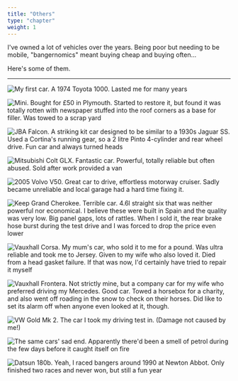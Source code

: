 ```yaml
---
title: "Others"
type: "chapter"
weight: 1
---
```


I've owned a lot of vehicles over the years. Being poor but needing to be mobile, "bangernomics" meant buying cheap and buying often...

Here's some of them. 

---------------------------
![My first car. A 1974 Toyota 1000. Lasted me for many years](toyota1000.jpeg)  

![Mini. Bought for £50 in Plymouth. Started to restore it, but found it was totally rotten with newspaper stuffed into the roof corners as a base for filler. Was towed to a scrap yard](mini.jpg)

![JBA Falcon. A striking kit car designed to be similar to a 1930s Jaguar SS. Used a Cortina's running gear, so a 2 litre Pinto 4-cylinder and rear wheel drive. Fun car and always turned heads](jba-falcon.jpg)

![Mitsubishi Colt GLX. Fantastic car. Powerful, totally reliable but often abused. Sold after work provided a van](colt.jpeg)

![2005 Volvo V50.  Great car to drive, effortless motorway cruiser. Sadly became unreliable and local garage had a hard time fixing it.](volvo.jpeg)

![Keep Grand Cherokee. Terrible car. 4.6l straight six that was neither powerful nor economical. I believe these were built in Spain and the quality was very low. Big panel gaps, lots of rattles. When I sold it, the rear brake hose burst during the test drive and I was forced to drop the price even lower](jeep.jpeg)

![Vauxhall Corsa. My mum's car, who sold it to me for a pound. Was ultra reliable and took me to Jersey. Given to my wife who also loved it. Died from a head gasket failure. If that was now, I'd certainly have tried to repair it myself](corsa.jpeg)

![Vauxhall Frontera. Not strictly mine, but a company car for my wife who preferred driving my Mercedes. Good car. Towed a horsebox for a charity, and also went off roading in the snow to check on their horses. Did like to set its alarm off when anyone even looked at it, though.](frontera.jpeg)

![VW Gold Mk 2. The car I took my driving test in. (Damage not caused by me!)](golf1.jpeg)

![The same cars' sad end. Apparently there'd been a smell of petrol during the few days before it caught itself on fire](golf2.jpeg)

![Datsun 180b. Yeah, I raced bangers around 1990 at Newton Abbot. Only finished two races and never won, but still a fun year](180b.jpeg)
